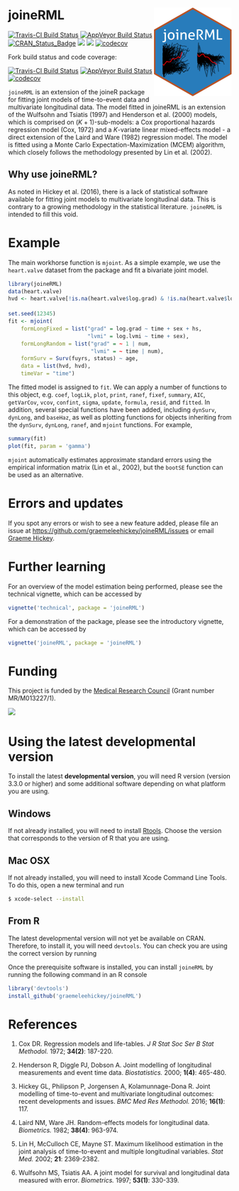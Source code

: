 
<!-- README.md is generated from README.Rmd. Please edit that file -->
joineRML <img src="man/figures/hex.png" width = "175" height = "200" align="right" />
=====================================================================================

[![Travis-CI Build Status](https://travis-ci.org/graemeleehickey/joineRML.svg?branch=master)](https://travis-ci.org/graemeleehickey/joineRML) [![AppVeyor Build Status](https://ci.appveyor.com/api/projects/status/github/graemeleehickey/joineRML?branch=master&svg=true)](https://ci.appveyor.com/project/graemeleehickey/joineRML) <!--[![License](https://img.shields.io/badge/License-GPL%20%28%3E=%203%29-brightgreen.svg)](http://www.gnu.org/licenses/gpl-3.0.html)--> [![CRAN\_Status\_Badge](http://www.r-pkg.org/badges/version/joineRML)](https://CRAN.R-project.org/package=joineRML) [![](http://cranlogs.r-pkg.org/badges/joineRML)](https://CRAN.R-project.org/package=joineRML) [![](https://cranlogs.r-pkg.org/badges/grand-total/joineRML)](https://CRAN.R-project.org/package=joineRML) [![codecov](https://codecov.io/gh/graemeleehickey/joineRML/branch/master/graph/badge.svg)](https://codecov.io/gh/graemeleehickey/joineRML)

Fork build status and code coverage:

[![Travis-CI Build Status](https://travis-ci.org/ellessenne/joineRML.svg?branch=master)](https://travis-ci.org/ellessenne/joineRML) [![AppVeyor Build Status](https://ci.appveyor.com/api/projects/status/github/ellessenne/joineRML?branch=master&svg=true)](https://ci.appveyor.com/project/ellessenne/joineRML) [![codecov](https://codecov.io/gh/ellessenne/joineRML/branch/master/graph/badge.svg)](https://codecov.io/gh/ellessenne/joineRML)

`joineRML` is an extension of the joineR package for fitting joint models of time-to-event data and multivariate longitudinal data. The model fitted in joineRML is an extension of the Wulfsohn and Tsiatis (1997) and Henderson et al. (2000) models, which is comprised on (*K* + 1)-sub-models: a Cox proportional hazards regression model (Cox, 1972) and a *K*-variate linear mixed-effects model - a direct extension of the Laird and Ware (1982) regression model. The model is fitted using a Monte Carlo Expectation-Maximization (MCEM) algorithm, which closely follows the methodology presented by Lin et al. (2002).

Why use joineRML?
-----------------

As noted in Hickey et al. (2016), there is a lack of statistical software available for fitting joint models to multivariate longitudinal data. This is contrary to a growing methodology in the statistical literature. `joineRML` is intended to fill this void.

Example
=======

The main workhorse function is `mjoint`. As a simple example, we use the `heart.valve` dataset from the package and fit a bivariate joint model.

``` r
library(joineRML)
data(heart.valve)
hvd <- heart.valve[!is.na(heart.valve$log.grad) & !is.na(heart.valve$log.lvmi), ]

set.seed(12345)
fit <- mjoint(
    formLongFixed = list("grad" = log.grad ~ time + sex + hs,
                         "lvmi" = log.lvmi ~ time + sex),
    formLongRandom = list("grad" = ~ 1 | num,
                          "lvmi" = ~ time | num),
    formSurv = Surv(fuyrs, status) ~ age,
    data = list(hvd, hvd),
    timeVar = "time")
```

The fitted model is assigned to `fit`. We can apply a number of functions to this object, e.g. `coef`, `logLik`, `plot`, `print`, `ranef`, `fixef`, `summary`, `AIC`, `getVarCov`, `vcov`, `confint`, `sigma`, `update`, `formula`, `resid`, and `fitted`. In addition, several special functions have been added, including `dynSurv`, `dynLong`, and `baseHaz`, as well as plotting functions for objects inheriting from the `dynSurv`, `dynLong`, `ranef`, and `mjoint` functions. For example,

``` r
summary(fit)
plot(fit, param = 'gamma')
```

`mjoint` automatically estimates approximate standard errors using the empirical information matrix (Lin et al., 2002), but the `bootSE` function can be used as an alternative.

Errors and updates
==================

If you spot any errors or wish to see a new feature added, please file an issue at <https://github.com/graemeleehickey/joineRML/issues> or email [Graeme Hickey](mailto:graeme.hickey@liverpool.ac.uk).

Further learning
================

For an overview of the model estimation being performed, please see the technical vignette, which can be accessed by

``` r
vignette('technical', package = 'joineRML')
```

For a demonstration of the package, please see the introductory vignette, which can be accessed by

``` r
vignette('joineRML', package = 'joineRML')
```

Funding
=======

This project is funded by the [Medical Research Council](http://www.mrc.ac.uk) (Grant number MR/M013227/1).

![](http://www.mrc.ac.uk/mrc/includes/themes/MRC/images/template/desktop/logo.png)

Using the latest developmental version
======================================

To install the latest **developmental version**, you will need R version (version 3.3.0 or higher) and some additional software depending on what platform you are using.

Windows
-------

If not already installed, you will need to install [Rtools](https://cran.r-project.org/bin/windows/Rtools/). Choose the version that corresponds to the version of R that you are using.

Mac OSX
-------

If not already installed, you will need to install Xcode Command Line Tools. To do this, open a new terminal and run

``` bash
$ xcode-select --install
```

From R
------

The latest developmental version will not yet be available on CRAN. Therefore, to install it, you will need `devtools`. You can check you are using the correct version by running

Once the prerequisite software is installed, you can install `joineRML` by running the following command in an R console

``` r
library('devtools')
install_github('graemeleehickey/joineRML')
```

References
==========

1.  Cox DR. Regression models and life-tables. *J R Stat Soc Ser B Stat Methodol.* 1972; **34(2)**: 187-220.

2.  Henderson R, Diggle PJ, Dobson A. Joint modelling of longitudinal measurements and event time data. *Biostatistics.* 2000; **1(4)**: 465-480.

3.  Hickey GL, Philipson P, Jorgensen A, Kolamunnage-Dona R. Joint modelling of time-to-event and multivariate longitudinal outcomes: recent developments and issues. *BMC Med Res Methodol.* 2016; **16(1)**: 117.

4.  Laird NM, Ware JH. Random-effects models for longitudinal data. *Biometrics.* 1982; **38(4)**: 963-974.

5.  Lin H, McCulloch CE, Mayne ST. Maximum likelihood estimation in the joint analysis of time-to-event and multiple longitudinal variables. *Stat Med.* 2002; **21**: 2369-2382.

6.  Wulfsohn MS, Tsiatis AA. A joint model for survival and longitudinal data measured with error. *Biometrics.* 1997; **53(1)**: 330-339.
